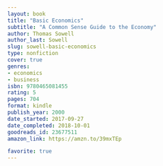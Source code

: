 ```yaml
---
layout: book
title: "Basic Economics"
subtitle: "A Common Sense Guide to the Economy"
author: Thomas Sowell
author_last: Sowell
slug: sowell-basic-economics
type: nonfiction
cover: true
genres:
- economics
- business
isbn: 9780465081455
rating: 5
pages: 704
format: kindle
publish_year: 2000
date_started: 2017-09-27
date_completed: 2018-10-01
goodreads_id: 23677511
amazon_link: https://amzn.to/39mxTEp

favorite: true
---
```

